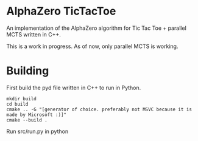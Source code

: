
# AlphaZero TicTacToe
An implementation of the AlphaZero algorithm for Tic Tac Toe + parallel MCTS written in C++.

This is a work in progress. As of now, only parallel MCTS is working.

# Building
First build the pyd file written in C++ to run in Python.

    mkdir build
    cd build
    cmake .. -G "[generator of choice. preferably not MSVC because it is made by Microsoft :)]"
    cmake --build .
    
   Run src/run.py in python
